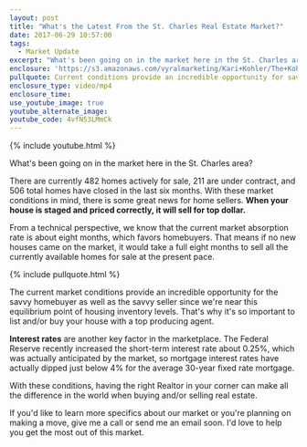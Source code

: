 ```yaml
---
layout: post
title: "What's the Latest From the St. Charles Real Estate Market?"
date: 2017-06-29 10:57:00
tags:
  - Market Update
excerpt: "What's been going on in the market here in the St. Charles area?"
enclosure: 'https://s3.amazonaws.com/vyralmarketing/Kari+Kohler/The+Kohler+Group-+The+current+state+of+the+St.+Charles+market.mp4'
pullquote: Current conditions provide an incredible opportunity for savvy homebuyers and sellers alike.
enclosure_type: video/mp4
enclosure_time:
use_youtube_image: true
youtube_alternate_image:
youtube_code: 4vfN53LMmCk
---
```



{% include youtube.html %}

What's been going on in the market here in the St. Charles area?

There are currently 482 homes actively for sale, 211 are under contract, and 506 total homes have closed in the last six months. With these market conditions in mind, there is some great news for home sellers. **When your house is staged and priced correctly, it will sell for top dollar.**

From a technical perspective, we know that the current market absorption rate is about eight months, which favors homebuyers. That means if no new houses came on the market, it would take a full eight months to sell all the currently available homes for sale at the present pace.

{% include pullquote.html %}

The current market conditions provide an incredible opportunity for the savvy homebuyer as well as the savvy seller since we're near this equilibrium point of housing inventory levels. That's why it's so important to list and/or buy your house with a top producing agent.

**Interest rates** are another key factor in the marketplace. The Federal Reserve recently increased the short-term interest rate about 0.25%, which was actually anticipated by the market, so mortgage interest rates have actually dipped just below 4% for the average 30-year fixed rate mortgage.

With these conditions, having the right Realtor in your corner can make all the difference in the world when buying and/or selling real estate.

If you'd like to learn more specifics about our market or you're planning on making a move, give me a call or send me an email soon. I'd love to help you get the most out of this market.